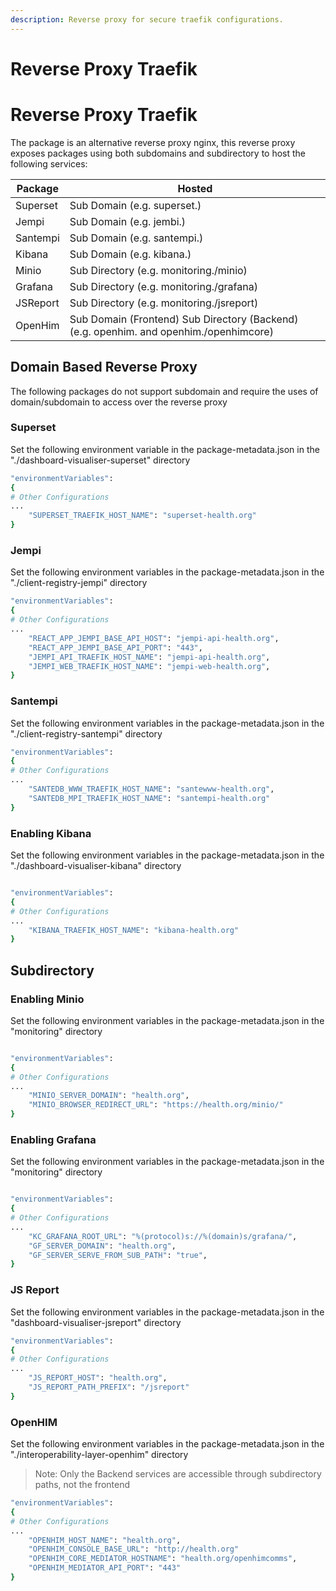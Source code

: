 ```yaml
---
description: Reverse proxy for secure traefik configurations.
---
```


# Reverse Proxy Traefik

&#x20;

# Reverse Proxy Traefik

The package is an alternative reverse proxy nginx, this reverse proxy exposes packages using both subdomains and subdirectory to host the following services:

| Package  | Hosted                                                                                                 |
| -------- | ------------------------------------------------------------------------------------------------------ |
| Superset | Sub Domain (e.g. superset.<domain>)                                                                    |
| Jempi    | Sub Domain (e.g. jembi.<domain>)                                                                       |
| Santempi | Sub Domain (e.g. santempi.<domain>)                                                                    |
| Kibana   | Sub Domain (e.g. kibana.<domain>)                                                                      |
| Minio    | Sub Directory (e.g. monitoring.<domain>/minio)                                                         |
| Grafana  | Sub Directory (e.g. monitoring.<domain>/grafana)                                                       |
| JSReport | Sub Directory (e.g. monitoring.<domain>/jsreport)                                                      |
| OpenHim  | Sub Domain (Frontend) Sub Directory (Backend) (e.g. openhim.<domain> and openhim.<domain>/openhimcore) |

## Domain Based Reverse Proxy

The following packages do not support subdomain and require the uses of domain/subdomain to access over the reverse proxy

### Superset

Set the following environment variable in the package-metadata.json in the "./dashboard-visualiser-superset" directory

```bash
"environmentVariables":
{
# Other Configurations
...
    "SUPERSET_TRAEFIK_HOST_NAME": "superset-health.org"
}
```

### Jempi

Set the following environment variables in the package-metadata.json in the "./client-registry-jempi" directory

```bash
"environmentVariables":
{
# Other Configurations
...
    "REACT_APP_JEMPI_BASE_API_HOST": "jempi-api-health.org",
    "REACT_APP_JEMPI_BASE_API_PORT": "443",
    "JEMPI_API_TRAEFIK_HOST_NAME": "jempi-api-health.org",
    "JEMPI_WEB_TRAEFIK_HOST_NAME": "jempi-web-health.org",
}
```

### Santempi

Set the following environment variables in the package-metadata.json in the "./client-registry-santempi" directory

```bash
"environmentVariables":
{
# Other Configurations
...
    "SANTEDB_WWW_TRAEFIK_HOST_NAME": "santewww-health.org",
    "SANTEDB_MPI_TRAEFIK_HOST_NAME": "santempi-health.org"
}
```

### Enabling Kibana

Set the following environment variables in the package-metadata.json in the "./dashboard-visualiser-kibana" directory

```bash

"environmentVariables":
{
# Other Configurations
...
    "KIBANA_TRAEFIK_HOST_NAME": "kibana-health.org"
}

```

## Subdirectory

### Enabling Minio

Set the following environment variables in the package-metadata.json in the "monitoring" directory

```bash

"environmentVariables":
{
# Other Configurations
...
    "MINIO_SERVER_DOMAIN": "health.org",
    "MINIO_BROWSER_REDIRECT_URL": "https://health.org/minio/"
}

```

### Enabling Grafana

Set the following environment variables in the package-metadata.json in the "monitoring" directory

```bash

"environmentVariables":
{
# Other Configurations
...
    "KC_GRAFANA_ROOT_URL": "%(protocol)s://%(domain)s/grafana/",
    "GF_SERVER_DOMAIN": "health.org",
    "GF_SERVER_SERVE_FROM_SUB_PATH": "true",
}

```

### JS Report

Set the following environment variables in the package-metadata.json in the "dashboard-visualiser-jsreport" directory

```bash
"environmentVariables":
{
# Other Configurations
...
    "JS_REPORT_HOST": "health.org",
    "JS_REPORT_PATH_PREFIX": "/jsreport"
}
```

### OpenHIM

Set the following environment variables in the package-metadata.json in the "./interoperability-layer-openhim" directory

> Note: Only the Backend services are accessible through subdirectory paths, not the frontend

```bash
"environmentVariables":
{
# Other Configurations
...
    "OPENHIM_HOST_NAME": "health.org",
    "OPENHIM_CONSOLE_BASE_URL": "http://health.org"
    "OPENHIM_CORE_MEDIATOR_HOSTNAME": "health.org/openhimcomms",
    "OPENHIM_MEDIATOR_API_PORT": "443"
}
```
